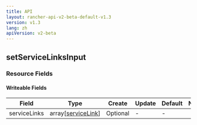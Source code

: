 ```yaml
---
title: API
layout: rancher-api-v2-beta-default-v1.3
version: v1.3
lang: zh
apiVersion: v2-beta
---
```


## setServiceLinksInput



### Resource Fields

#### Writeable Fields

Field | Type | Create | Update | Default | Notes
---|---|---|---|---|---
serviceLinks | array[[serviceLink]({{site.baseurl}}/rancher/{{page.version}}/{{page.lang}}/api/{{page.apiVersion}}/api-resources/serviceLink/)] | Optional | - | - | 



<br>
